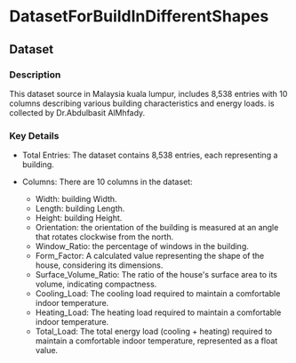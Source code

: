 # DatasetForBuildInDifferentShapes

## Dataset

### Description
This dataset source in Malaysia kuala lumpur, includes 8,538 entries with 10 columns describing various building characteristics and energy loads. is collected by Dr.Abdulbasit AlMhfady.

### Key Details

- Total Entries: The dataset contains 8,538 entries, each representing a building.
  
- Columns: There are 10 columns in the dataset:
  - Width: building Width.
  - Length: building Length.
  - Height: building Height.
  - Orientation: the orientation of the building is measured at an angle that rotates clockwise from the north.
  - Window_Ratio: the percentage of windows in the building.
  - Form_Factor: A calculated value representing the shape of the house, considering its dimensions.
  - Surface_Volume_Ratio: The ratio of the house's surface area to its volume, indicating compactness.
  - Cooling_Load: The cooling load required to maintain a comfortable indoor temperature.
  - Heating_Load: The heating load required to maintain a comfortable indoor temperature.
  - Total_Load: The total energy load (cooling + heating) required to maintain a comfortable indoor temperature, represented as a float value.

